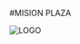 #MISION PLAZA

![LOGO](https://github.com/shennifer/Proyecto-integrador/blob/master/IMAGENES/logo.jpg)
